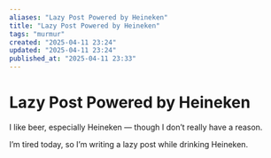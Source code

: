 ```yaml
---
aliases: "Lazy Post Powered by Heineken"
title: "Lazy Post Powered by Heineken"
tags: "murmur"
created: "2025-04-11 23:24"
updated: "2025-04-11 23:24"
published_at: "2025-04-11 23:33"
---
```


# Lazy Post Powered by Heineken

I like beer, especially Heineken — though I don’t really have a reason.

I’m tired today, so I’m writing a lazy post while drinking Heineken.